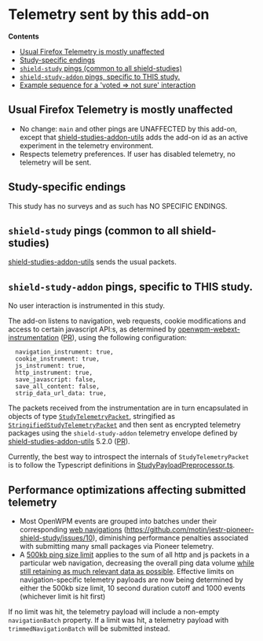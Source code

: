 # Telemetry sent by this add-on

<!-- START doctoc generated TOC please keep comment here to allow auto update -->

<!-- DON'T EDIT THIS SECTION, INSTEAD RE-RUN doctoc TO UPDATE -->

**Contents**

- [Usual Firefox Telemetry is mostly unaffected](#usual-firefox-telemetry-is-mostly-unaffected)
- [Study-specific endings](#study-specific-endings)
- [`shield-study` pings (common to all shield-studies)](#shield-study-pings-common-to-all-shield-studies)
- [`shield-study-addon` pings, specific to THIS study.](#shield-study-addon-pings-specific-to-this-study)
- [Example sequence for a 'voted => not sure' interaction](#example-sequence-for-a-voted--not-sure-interaction)

<!-- END doctoc generated TOC please keep comment here to allow auto update -->

## Usual Firefox Telemetry is mostly unaffected

- No change: `main` and other pings are UNAFFECTED by this add-on, except that [shield-studies-addon-utils](https://github.com/mozilla/shield-studies-addon-utils) adds the add-on id as an active experiment in the telemetry environment.
- Respects telemetry preferences. If user has disabled telemetry, no telemetry will be sent.

## Study-specific endings

This study has no surveys and as such has NO SPECIFIC ENDINGS.

## `shield-study` pings (common to all shield-studies)

[shield-studies-addon-utils](https://github.com/mozilla/shield-studies-addon-utils) sends the usual packets.

## `shield-study-addon` pings, specific to THIS study.

No user interaction is instrumented in this study.

The add-on listens to navigation, web requests, cookie modifications and access to certain javascript API:s, as determined by [openwpm-webext-instrumentation](https://github.com/mozilla/openwpm-webext-instrumentation/tree/enhancements-batch-2) ([PR](https://github.com/mozilla/openwpm-webext-instrumentation/pull/31)), using the following configuration:

```
  navigation_instrument: true,
  cookie_instrument: true,
  js_instrument: true,
  http_instrument: true,
  save_javascript: false,
  save_all_content: false,
  strip_data_url_data: true,
```

The packets received from the instrumentation are in turn encapsulated in objects of type [`StudyTelemetryPacket`](../feature.js/StudyPayloadPreprocessor.ts), stringified as [`StringifiedStudyTelemetryPacket`](https://github.com/motin/jestr-pioneer-shield-study/blob/master/feature.js/TelemetrySender.ts#L31) and then sent as encrypted telemetry packages using the `shield-study-addon` telemetry envelope defined by [shield-studies-addon-utils](https://github.com/mozilla/shield-studies-addon-utils) 5.2.0 ([PR](https://github.com/mozilla/shield-studies-addon-utils/pull/263)).

Currently, the best way to introspect the internals of `StudyTelemetryPacket` is to follow the Typescript definitions in [StudyPayloadPreprocessor.ts](https://github.com/motin/jestr-pioneer-shield-study/blob/master/feature.js/StudyPayloadPreprocessor.ts).

## Performance optimizations affecting submitted telemetry

- Most OpenWPM events are grouped into batches under their corresponding [web navigations](https://developer.mozilla.org/en-US/docs/Mozilla/Add-ons/WebExtensions/API/webNavigation) (https://github.com/motin/jestr-pioneer-shield-study/issues/10), diminishing performance penalties associated with submitting many small packages via Pioneer telemetry.
- A [500kb ping size limit](https://github.com/motin/jestr-pioneer-shield-study/issues/1) applies to the sum of all http and js packets in a particular web navigation, decreasing the overall ping data volume [while still retaining as much relevant data as possible](https://github.com/motin/jestr-pioneer-shield-study/issues/11). Effective limits on navigation-specific telemetry payloads are now being determined by either the 500kb size limit, 10 second duration cutoff and 1000 events (whichever limit is hit first)

If no limit was hit, the telemetry payload will include a non-empty `navigationBatch` property. If a limit was hit, a telemetry payload with `trimmedNavigationBatch` will be submitted instead.
